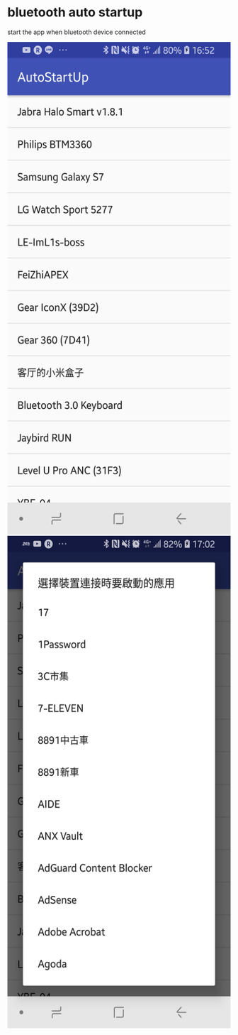 # bluetooth auto startup
 start the app when bluetooth device connected
 
 <img src="https://github.com/ImL1s/bluetooth-auto-startup/blob/master/img/image1.jpg?raw=true" width="520" height="1110" />
 
 <img src="https://github.com/ImL1s/bluetooth-auto-startup/blob/master/img/image2.jpg?raw=true" width="520" height="1110" />
